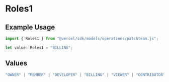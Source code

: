 # Roles1

## Example Usage

```typescript
import { Roles1 } from "@vercel/sdk/models/operations/patchteam.js";

let value: Roles1 = "BILLING";
```

## Values

```typescript
"OWNER" | "MEMBER" | "DEVELOPER" | "BILLING" | "VIEWER" | "CONTRIBUTOR"
```